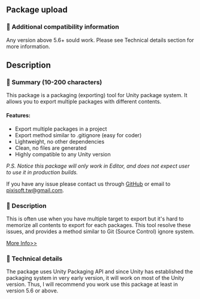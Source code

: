 ## Package upload

### :pencil: Additional compatibility information

Any version above 5.6+ sould work. Please see Technical details section for
more information.

## Description

### :pencil: Summary (10-200 characters)

This package is a packaging (exporting) tool for Unity package system. It
allows you to export multiple packages with different contents.

#### Features:

- Export multiple packages in a project
- Export method similar to .gitignore (easy for coder)
- Lightweight, no other dependencies
- Clean, no files are generated
- Highly compatible to any Unity version

*P.S. Notice this package will only work in Editor, and does not expect user
to use it in production builds.*

If you have any issue please contact us through [GitHub](https://github.com/Pixisoft)
or email to [pixisoft.tw@gmail.com](emailto:pixisoft.tw@gmail.com).

### :pencil: Description

This is often use when you have multiple target to export but it's hard to
memorize all contents to export for each packages. This tool resolve these
issues, and provides a method similar to Git (Source Control) ignore system.

[More Info>>](https://github.com/Pixisoft/PackageExporter)

### :pencil: Technical details

The package uses Unity Packaging API and since Unity has established the
packaging system in very early version, it will work on most of the Unity
version. Thus, I will recommend you work use this package at least in
version 5.6 or above.
